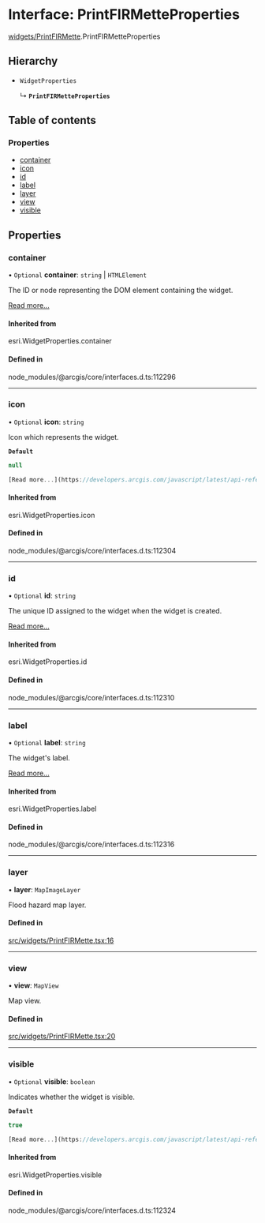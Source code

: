 # Interface: PrintFIRMetteProperties

[widgets/PrintFIRMette](../wiki/widgets.PrintFIRMette).PrintFIRMetteProperties

## Hierarchy

- `WidgetProperties`

  ↳ **`PrintFIRMetteProperties`**

## Table of contents

### Properties

- [container](../wiki/widgets.PrintFIRMette.PrintFIRMetteProperties#container)
- [icon](../wiki/widgets.PrintFIRMette.PrintFIRMetteProperties#icon)
- [id](../wiki/widgets.PrintFIRMette.PrintFIRMetteProperties#id)
- [label](../wiki/widgets.PrintFIRMette.PrintFIRMetteProperties#label)
- [layer](../wiki/widgets.PrintFIRMette.PrintFIRMetteProperties#layer)
- [view](../wiki/widgets.PrintFIRMette.PrintFIRMetteProperties#view)
- [visible](../wiki/widgets.PrintFIRMette.PrintFIRMetteProperties#visible)

## Properties

### container

• `Optional` **container**: `string` \| `HTMLElement`

The ID or node representing the DOM element containing the widget.

[Read more...](https://developers.arcgis.com/javascript/latest/api-reference/esri-widgets-Widget.html#container)

#### Inherited from

esri.WidgetProperties.container

#### Defined in

node_modules/@arcgis/core/interfaces.d.ts:112296

___

### icon

• `Optional` **icon**: `string`

Icon which represents the widget.

**`Default`**

```ts
null

[Read more...](https://developers.arcgis.com/javascript/latest/api-reference/esri-widgets-Widget.html#icon)
```

#### Inherited from

esri.WidgetProperties.icon

#### Defined in

node_modules/@arcgis/core/interfaces.d.ts:112304

___

### id

• `Optional` **id**: `string`

The unique ID assigned to the widget when the widget is created.

[Read more...](https://developers.arcgis.com/javascript/latest/api-reference/esri-widgets-Widget.html#id)

#### Inherited from

esri.WidgetProperties.id

#### Defined in

node_modules/@arcgis/core/interfaces.d.ts:112310

___

### label

• `Optional` **label**: `string`

The widget's label.

[Read more...](https://developers.arcgis.com/javascript/latest/api-reference/esri-widgets-Widget.html#label)

#### Inherited from

esri.WidgetProperties.label

#### Defined in

node_modules/@arcgis/core/interfaces.d.ts:112316

___

### layer

• **layer**: `MapImageLayer`

Flood hazard map layer.

#### Defined in

[src/widgets/PrintFIRMette.tsx:16](https://github.com/CityOfVernonia/core/blob/ba79e76/src/widgets/PrintFIRMette.tsx#L16)

___

### view

• **view**: `MapView`

Map view.

#### Defined in

[src/widgets/PrintFIRMette.tsx:20](https://github.com/CityOfVernonia/core/blob/ba79e76/src/widgets/PrintFIRMette.tsx#L20)

___

### visible

• `Optional` **visible**: `boolean`

Indicates whether the widget is visible.

**`Default`**

```ts
true

[Read more...](https://developers.arcgis.com/javascript/latest/api-reference/esri-widgets-Widget.html#visible)
```

#### Inherited from

esri.WidgetProperties.visible

#### Defined in

node_modules/@arcgis/core/interfaces.d.ts:112324
